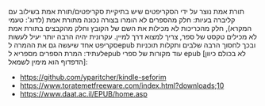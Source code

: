 תורת אמת נוצר על ידי הסקריפטים שיש בתיקיית סקריפטים/תורת אמת בשילוב עם קליברה
בעיות:
חלק מהספרים לא הומרו בצורה נכונה מתורת אמת (לדוג': טעמי המקרא), חלק מהכריכות לא מכילות את השם של הקובץ וחלק מהקבצים בתורת אמת לא מכילים טקסט של ספר, צריך למצוא דרך למיין.
עקרונית יהיה הרבה יותר יעיל לעשות סקריפט אחד שיעשה גם את ההמרה לepub ובכך לחסוך הרבה שלבים ותקלות
תוכניות לעתיד:
המרת הספרים מספריא לepub
עוד מקורות של ספרי epub [לא בכולם כיוון הדפדוף הוא מימין לשמאל]:
- https://github.com/yparitcher/kindle-seforim
- https://www.toratemetfreeware.com/index.html?downloads;10
- https://www.daat.ac.il/EPUB/home.asp
